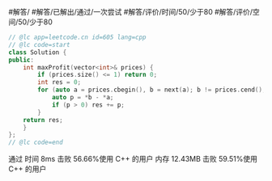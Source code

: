 #解答/ #解答/已解出/通过/一次尝试 #解答/评价/时间/50/少于80 #解答/评价/空间/50/少于80

``` cpp
// @lc app=leetcode.cn id=605 lang=cpp
// @lc code=start
class Solution {
public:
	int maxProfit(vector<int>& prices) {
		if (prices.size() <= 1) return 0;
		int res = 0;
		for (auto a = prices.cbegin(), b = next(a); b != prices.cend(); a++, b++) {
			auto p = *b - *a;
			if (p > 0) res += p;
		}
	return res;
	}
};
// @lc code=end
```

通过
时间
8ms
击败 56.66%使用 C++ 的用户
内存
12.43MB
击败 59.51%使用 C++ 的用户